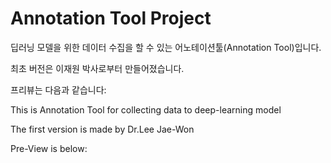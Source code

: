# Annotation Tool Project

딥러닝 모델을 위한 데이터 수집을 할 수 있는 어노테이션툴(Annotation Tool)입니다.

최초 버전은 이재원 박사로부터 만들어졌습니다.

프리뷰는 다음과 같습니다:

This is Annotation Tool for collecting data to deep-learning model

The first version is made by Dr.Lee Jae-Won

Pre-View is below:

